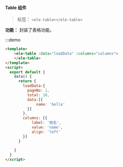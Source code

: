 <!--
 * @Author: fenzhou
 * @Date: 2020-04-28 15:56:46
 * @LastEditors: fenzhou
 * @LastEditTime: 2020-04-29 09:41:30
 * @Description: 
 -->
#### Table 组件
> 标签： `<ele-table></ele-table>`

**功能：** 封装了表格功能。

:::demo

```html
<template>
    <ele-table :data="loadData" :columns="columns">
    </ele-table>
</template>
<script>
  export default {
    data() {
      return {
        loadData:{
          pageNo: 1,
          total: 10,
          data:[{
              name: 'bella'
          }]
        },
        columns: [{
            label: '姓名',
            value: 'name',
            align: 'left'
        }]
      }
      
    }
  }
</script>